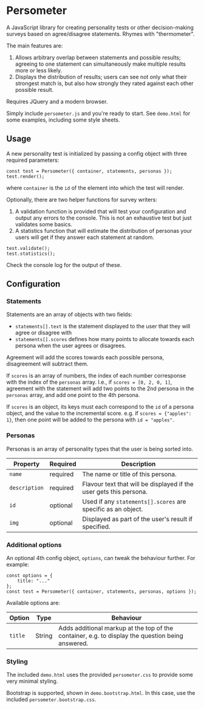 # Persometer

A JavaScript library for creating personality tests or other decision-making surveys based on agree/disagree statements. Rhymes with "thermometer".

The main features are:

1. Allows arbitrary overlap between statements and possible results; agreeing to one statement can simultaneously make multiple results more or less likely.
2. Displays the distribution of results; users can see not only what their strongest match is, but also how strongly they rated against each other possible result.

Requires JQuery and a modern browser.

Simply include `persometer.js` and you're ready to start. See `demo.html` for some examples, including some style sheets.

## Usage

A new personality test is initialized by passing a config object with three required parameters:

```
const test = Persometer({ container, statements, personas });
test.render();
```

where `container` is the `id` of the element into which the test will render.

Optionally, there are two helper functions for survey writers:

1. A validation function is provided that will test your configuration and output any errors to the console. This is not an exhaustive test but just validates some basics.
2. A statistics function that will estimate the distribution of personas your users will get if they answer each statement at random.

```
test.validate();
test.statistics();
```

Check the console log for the output of these.


## Configuration

### Statements

Statements are an array of objects with two fields:

* `statements[].text` is the statement displayed to the user that they will agree or disagree with
* `statements[].scores` defines how many points to allocate towards each persona when the user agrees or disagrees.

Agreement will add the scores towards each possible persona, disagreement will subtract them.

If `scores` is an array of numbers, the index of each number corresponse with the index of the `personas` array. I.e., if
`scores = [0, 2, 0, 1]`, agreement with the statement will add two points to the 2nd persona in the `personas` array, and
add one point to the 4th persona.

If `scores` is an object, its keys must each correspond to the `id` of a persona object, and the value to the incremental score.
e.g. if `scores = {"apples": 1}`, then one point will be added to the persona with `id = "apples"`.

### Personas

Personas is an array of personality types that the user is being sorted into.

| Property      | Required | Description                                                         |
| ------------- | -------- | ------------------------------------------------------------------- |
| `name`        | required | The name or title of this persona.                                 |
| `description` | required | Flavour text that will be displayed if the user gets this persona. |
| `id`          | optional | Used if any `statements[].scores` are specific as an object.        |
| `img`         | optional | Displayed as part of the user's result if specified.                |

### Additional options

An optional 4th config object, `options`, can tweak the behaviour further. For example:

```
const options = {
    title: "..."
};
const test = Persometer({ container, statements, personas, options });
```

Available options are:

| Option   | Type | Behaviour |
| -------- | ---- | --------- |
| `title`  | String | Adds additional markup at the top of the container, e.g. to display the question being answered. |

### Styling

The included `demo.html` uses the provided `persometer.css` to provide some very minimal styling.

Bootstrap is supported, shown in `demo.bootstrap.html`. In this case, use the included `persometer.bootstrap.css`.
